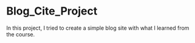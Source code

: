 # Blog_Cite_Project
In this project, I tried to create a simple blog site with what I learned from the course.
